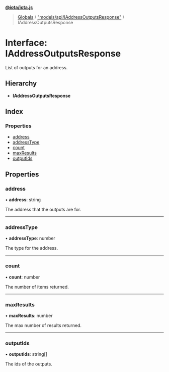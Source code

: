 **[@iota/iota.js](../README.md)**

> [Globals](../README.md) / ["models/api/IAddressOutputsResponse"](../modules/_models_api_iaddressoutputsresponse_.md) / IAddressOutputsResponse

# Interface: IAddressOutputsResponse

List of outputs for an address.

## Hierarchy

* **IAddressOutputsResponse**

## Index

### Properties

* [address](_models_api_iaddressoutputsresponse_.iaddressoutputsresponse.md#address)
* [addressType](_models_api_iaddressoutputsresponse_.iaddressoutputsresponse.md#addresstype)
* [count](_models_api_iaddressoutputsresponse_.iaddressoutputsresponse.md#count)
* [maxResults](_models_api_iaddressoutputsresponse_.iaddressoutputsresponse.md#maxresults)
* [outputIds](_models_api_iaddressoutputsresponse_.iaddressoutputsresponse.md#outputids)

## Properties

### address

•  **address**: string

The address that the outputs are for.

___

### addressType

•  **addressType**: number

The type for the address.

___

### count

•  **count**: number

The number of items returned.

___

### maxResults

•  **maxResults**: number

The max number of results returned.

___

### outputIds

•  **outputIds**: string[]

The ids of the outputs.
